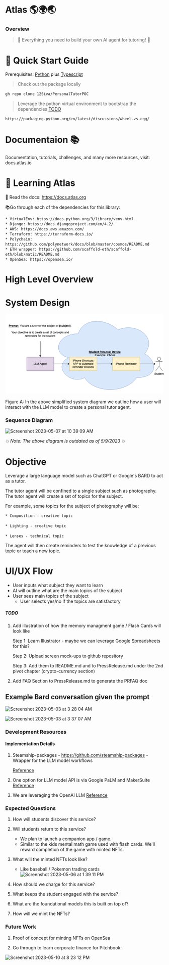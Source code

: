 # Atlas 🌎🌍🌏

### Overview
> 🚀 Everything you need to build your own AI agent for tutoring! 🚀

# 🌊 Quick Start Guide

Prerequisites:  [Python](https://www.tutorialspoint.com/python/python_quick_guide.htm) plus [Typescript](https://www.typescriptlang.org/docs/)

> Check out the package locally
```bash
gh repo clone 12Siva/PersonalTutorPOC
```

> Leverage the python virtual environment to bootstrap the dependencies [TODO](https://packaging.python.org/en/latest/guides/installing-using-pip-and-virtual-environments/)
```
https://packaging.python.org/en/latest/discussions/wheel-vs-egg/ 
```

# Documentaion 📚
Documentation, tutorials, challenges, and many more resources, visit: docs.atlas.io

# 🔭 Learning Atlas
📕 Read the docs: https://docs.atlas.org

📚Go through each of the dependencies for this library:

    * VirtualEnv: https://docs.python.org/3/library/venv.html
    * Django: https://docs.djangoproject.com/en/4.2/
    * AWS: https://docs.aws.amazon.com/
    * Terraform: https://terraform-docs.io/
    * Polychain: https://github.com/polynetwork/docs/blob/master/cosmos/README.md
    * ETH wrapper: https://github.com/scaffold-eth/scaffold-eth/blob/matic/README.md
    * OpenSea: https://opensea.io/


# High Level Overview

# System Design
![System Diagram](https://github.com/12Siva/PersonalTutorPOC/blob/4dc35c8ce2eee9812f649c60cba32ebdb2a88f78/System%20Design.png)

Figure A: In the above simplified system diagram we outline how a user will interact with the LLM model to create a personal tutor agent.

### Sequence Diagram
![Screenshot 2023-05-07 at 10 39 09 AM](https://user-images.githubusercontent.com/7332619/236693523-8f058215-b493-43a0-9026-fdddc532312e.png) 

_💥 Note: The above diagram is outdated as of 5/9/2023 💥_ 

# Objective 
Leverage a large language model such as ChatGPT or Google's BARD to act as a tutor.

The tutor agent will be confined to a single subject such as photography.
The tutor agent will create a set of topics for the subject.

For example, some topics for the subject of photography will be:
    
    * Composition - creative topic
    
    * Lighting - creative topic
    
    * Lenses - technical topic

The agent will then create reminders to test the knowledge of a previous topic or teach a new topic.



# UI/UX Flow

- User inputs what subject they want to learn
- AI will outline what are the main topics of the subject
- User sees main topics of the subject
    - User selects yes/no if the topics are satisfactory  

##### TODO
1. Add illustration of how the memory managment game / Flash Cards will look like

    Step 1: Learn Illustrator
        - maybe we can leverage Google Spreadsheets for this?

    Step 2: Upload screen mock-ups to github repository

    Step 3: Add them to README.md and to PressRelease.md under the 2nd pivot chapter (crypto-currency section)
    
2. Add FAQ Section to PressRelease.md to generate the PRFAQ doc



## Example Bard conversation given the prompt
![Screenshot 2023-05-03 at 3 28 04 AM](https://user-images.githubusercontent.com/7332619/235893539-a0739f5e-9157-48c3-a105-9fe1dc9065c6.png)

![Screenshot 2023-05-03 at 3 37 07 AM](https://user-images.githubusercontent.com/7332619/235893764-d467bf28-9855-4019-9420-6c916aae41c9.png)

### Development Resources

#### Implementation Details
1. Steamship-packages - https://github.com/steamship-packages - Wrapper for the LLM model workflows
    
    [Reference](https://www.youtube.com/live/vw-KWfKwvTQ?feature=share)
1. One option for LLM model API is via Google PaLM and MakerSuite [Reference](https://developers.googleblog.com/2023/03/announcing-palm-api-and-makersuite.html)

1. We are leveraging the OpenAI LLM [Reference](https://platform.openai.com/docs/api-reference?lang=python)

### Expected Questions
1. How will students discover this service?

2. Will students return to this service?
    - We plan to launch a companion app / game.
    - Similar to the kids mental math game used with flash cards. We'll reward completion of the game with minted NFTs.

3. What will the minted NFTs look like?
    - Like baseball / Pokemon trading cards
    ![Screenshot 2023-05-06 at 1 39 11 PM](https://user-images.githubusercontent.com/7332619/236645750-62c37547-ac72-49ce-af9f-dcf1a0b0d83a.png)

4. How should we charge for this service?

5. What keeps the student engaged with the service?

6. What are the foundational models this is built on top of?

7. How will we mint the NFTs?


### Future Work

1. Proof of concept for minting NFTs on OpenSea


2. Go through to learn corporate finance for Pitchbook:


![Screenshot 2023-05-10 at 8 23 12 PM](https://github.com/12Siva/PersonalTutorPOC/assets/7332619/a9ed0ff4-7bd3-4769-83e5-1fd13b508566)
